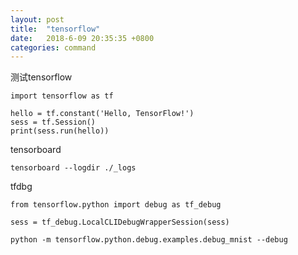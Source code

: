 ```yaml
---
layout: post
title:  "tensorflow"
date:   2018-6-09 20:35:35 +0800
categories: command
---
```


测试tensorflow
```
import tensorflow as tf

hello = tf.constant('Hello, TensorFlow!')
sess = tf.Session()
print(sess.run(hello))
```

tensorboard
```
tensorboard --logdir ./_logs
```

tfdbg
```
from tensorflow.python import debug as tf_debug

sess = tf_debug.LocalCLIDebugWrapperSession(sess)

python -m tensorflow.python.debug.examples.debug_mnist --debug
```

